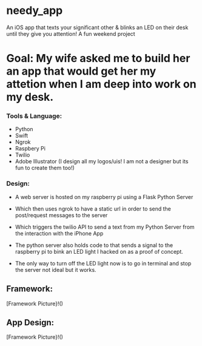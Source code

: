 # needy_app
An iOS app that texts your significant other & blinks an LED on their desk until they give you attention! A fun weekend project 

# Goal: My wife asked me to build her an app that would get her my attetion when I am deep into work on my desk. 


### Tools & Language:
* Python
* Swift
* Ngrok
* Raspbery Pi
* Twilio
* Adobe Illustrator (I design all my logos/uis! I am not a designer but its fun to create them too!)

### Design:
* A web server is hosted on my raspberry pi using a Flask Python Server
* Which then uses ngrok to have a static url in order to send the post/request messages to the server
* Which triggers the twilio API to send a text from my Python Server from the interaction with the iPhone App
* The python server also holds code to that sends a signal to the raspberry pi to bink an LED light I hacked on as a proof of concept.

* The only way to turn off the LED light now is to go in terminal and stop the server not ideal but it works.


## Framework: 

[Framework Picture}!()

## App Design: 

[Framework Picture}!()

